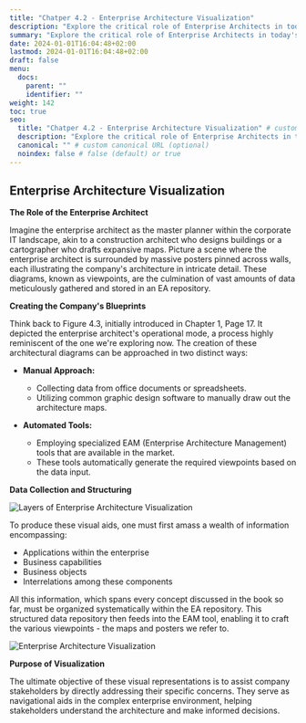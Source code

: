 ```yaml
---
title: "Chatper 4.2 - Enterprise Architecture Visualization"
description: "Explore the critical role of Enterprise Architects in today's corporate IT with our in-depth look at the visualization of Enterprise Architecture (EA). Understand how architects create comprehensive architecture maps, known as viewpoints, using both manual and automated tools. Learn about the data collection process, structuring in an EA repository, and how visualization aids stakeholders in addressing their concerns within the company."
summary: "Explore the critical role of Enterprise Architects in today's corporate IT with our in-depth look at the visualization of Enterprise Architecture (EA). Understand how architects create comprehensive architecture maps, known as viewpoints, using both manual and automated tools. Learn about the data collection process, structuring in an EA repository, and how visualization aids stakeholders in addressing their concerns within the company."
date: 2024-01-01T16:04:48+02:00
lastmod: 2024-01-01T16:04:48+02:00
draft: false
menu:
  docs:
    parent: ""
    identifier: ""
weight: 142
toc: true
seo:
  title: "Chatper 4.2 - Enterprise Architecture Visualization" # custom title (optional)
  description: "Explore the critical role of Enterprise Architects in today's corporate IT with our in-depth look at the visualization of Enterprise Architecture (EA). Understand how architects create comprehensive architecture maps, known as viewpoints, using both manual and automated tools. Learn about the data collection process, structuring in an EA repository, and how visualization aids stakeholders in addressing their concerns within the company." # custom description (recommended)
  canonical: "" # custom canonical URL (optional)
  noindex: false # false (default) or true
---
```


## Enterprise Architecture Visualization

 **The Role of the Enterprise Architect**

Imagine the enterprise architect as the master planner within the corporate IT landscape, akin to a construction architect who designs buildings or a cartographer who drafts expansive maps. Picture a scene where the enterprise architect is surrounded by massive posters pinned across walls, each illustrating the company's architecture in intricate detail. These diagrams, known as viewpoints, are the culmination of vast amounts of data meticulously gathered and stored in an EA repository.

**Creating the Company's Blueprints**

Think back to Figure 4.3, initially introduced in Chapter 1, Page 17. It depicted the enterprise architect's operational mode, a process highly reminiscent of the one we're exploring now. The creation of these architectural diagrams can be approached in two distinct ways:

- **Manual Approach:**
  - Collecting data from office documents or spreadsheets.
  - Utilizing common graphic design software to manually draw out the architecture maps.

- **Automated Tools:**
  - Employing specialized EAM (Enterprise Architecture Management) tools that are available in the market.
  - These tools automatically generate the required viewpoints based on the data input.

**Data Collection and Structuring**

![Layers of Enterprise Architecture Visualization](https://cdn.sa.net/2024/02/05/RBrK5qO96byADwg.png)

To produce these visual aids, one must first amass a wealth of information encompassing:

- Applications within the enterprise
- Business capabilities
- Business objects
- Interrelations among these components

All this information, which spans every concept discussed in the book so far, must be organized systematically within the EA repository. This structured data repository then feeds into the EAM tool, enabling it to craft the various viewpoints - the maps and posters we refer to.

![Enterprise Architecture Visualization](https://cdn.sa.net/2024/02/05/wOPfTuLGErZxkly.png)

**Purpose of Visualization**

The ultimate objective of these visual representations is to assist company stakeholders by directly addressing their specific concerns. They serve as navigational aids in the complex enterprise environment, helping stakeholders understand the architecture and make informed decisions.